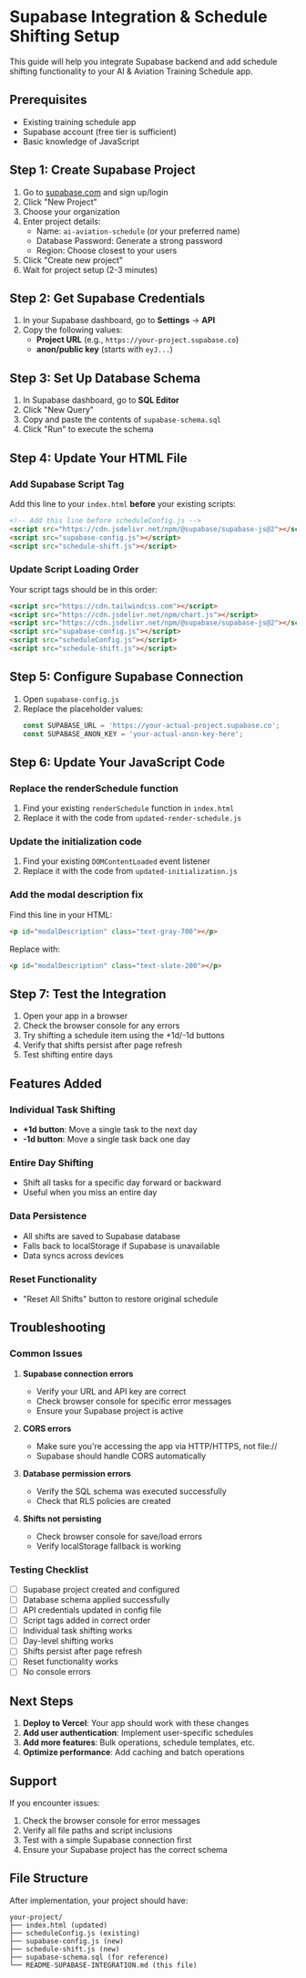 # Supabase Integration & Schedule Shifting Setup

This guide will help you integrate Supabase backend and add schedule shifting functionality to your AI & Aviation Training Schedule app.

## Prerequisites

- Existing training schedule app
- Supabase account (free tier is sufficient)
- Basic knowledge of JavaScript

## Step 1: Create Supabase Project

1. Go to [supabase.com](https://supabase.com) and sign up/login
2. Click "New Project"
3. Choose your organization
4. Enter project details:
   - Name: `ai-aviation-schedule` (or your preferred name)
   - Database Password: Generate a strong password
   - Region: Choose closest to your users
5. Click "Create new project"
6. Wait for project setup (2-3 minutes)

## Step 2: Get Supabase Credentials

1. In your Supabase dashboard, go to **Settings** → **API**
2. Copy the following values:
   - **Project URL** (e.g., `https://your-project.supabase.co`)
   - **anon/public key** (starts with `eyJ...`)

## Step 3: Set Up Database Schema

1. In Supabase dashboard, go to **SQL Editor**
2. Click "New Query"
3. Copy and paste the contents of `supabase-schema.sql`
4. Click "Run" to execute the schema

## Step 4: Update Your HTML File

### Add Supabase Script Tag

Add this line to your `index.html` **before** your existing scripts:

```html
<!-- Add this line before scheduleConfig.js -->
<script src="https://cdn.jsdelivr.net/npm/@supabase/supabase-js@2"></script>
<script src="supabase-config.js"></script>
<script src="schedule-shift.js"></script>
```

### Update Script Loading Order

Your script tags should be in this order:
```html
<script src="https://cdn.tailwindcss.com"></script>
<script src="https://cdn.jsdelivr.net/npm/chart.js"></script>
<script src="https://cdn.jsdelivr.net/npm/@supabase/supabase-js@2"></script>
<script src="supabase-config.js"></script>
<script src="scheduleConfig.js"></script>
<script src="schedule-shift.js"></script>
```

## Step 5: Configure Supabase Connection

1. Open `supabase-config.js`
2. Replace the placeholder values:
   ```javascript
   const SUPABASE_URL = 'https://your-actual-project.supabase.co';
   const SUPABASE_ANON_KEY = 'your-actual-anon-key-here';
   ```

## Step 6: Update Your JavaScript Code

### Replace the renderSchedule function

1. Find your existing `renderSchedule` function in `index.html`
2. Replace it with the code from `updated-render-schedule.js`

### Update the initialization code

1. Find your existing `DOMContentLoaded` event listener
2. Replace it with the code from `updated-initialization.js`

### Add the modal description fix

Find this line in your HTML:
```html
<p id="modalDescription" class="text-gray-700"></p>
```

Replace with:
```html
<p id="modalDescription" class="text-slate-200"></p>
```

## Step 7: Test the Integration

1. Open your app in a browser
2. Check the browser console for any errors
3. Try shifting a schedule item using the +1d/-1d buttons
4. Verify that shifts persist after page refresh
5. Test shifting entire days

## Features Added

### Individual Task Shifting
- **+1d button**: Move a single task to the next day
- **-1d button**: Move a single task back one day

### Entire Day Shifting
- Shift all tasks for a specific day forward or backward
- Useful when you miss an entire day

### Data Persistence
- All shifts are saved to Supabase database
- Falls back to localStorage if Supabase is unavailable
- Data syncs across devices

### Reset Functionality
- "Reset All Shifts" button to restore original schedule

## Troubleshooting

### Common Issues

1. **Supabase connection errors**
   - Verify your URL and API key are correct
   - Check browser console for specific error messages
   - Ensure your Supabase project is active

2. **CORS errors**
   - Make sure you're accessing the app via HTTP/HTTPS, not file://
   - Supabase should handle CORS automatically

3. **Database permission errors**
   - Verify the SQL schema was executed successfully
   - Check that RLS policies are created

4. **Shifts not persisting**
   - Check browser console for save/load errors
   - Verify localStorage fallback is working

### Testing Checklist

- [ ] Supabase project created and configured
- [ ] Database schema applied successfully
- [ ] API credentials updated in config file
- [ ] Script tags added in correct order
- [ ] Individual task shifting works
- [ ] Day-level shifting works
- [ ] Shifts persist after page refresh
- [ ] Reset functionality works
- [ ] No console errors

## Next Steps

1. **Deploy to Vercel**: Your app should work with these changes
2. **Add user authentication**: Implement user-specific schedules
3. **Add more features**: Bulk operations, schedule templates, etc.
4. **Optimize performance**: Add caching and batch operations

## Support

If you encounter issues:
1. Check the browser console for error messages
2. Verify all file paths and script inclusions
3. Test with a simple Supabase connection first
4. Ensure your Supabase project has the correct schema

## File Structure

After implementation, your project should have:
```
your-project/
├── index.html (updated)
├── scheduleConfig.js (existing)
├── supabase-config.js (new)
├── schedule-shift.js (new)
├── supabase-schema.sql (for reference)
└── README-SUPABASE-INTEGRATION.md (this file)
```